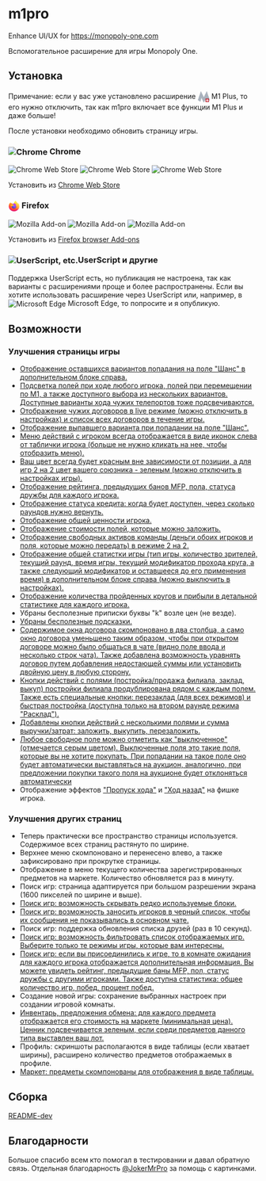 # m1pro
Enhance UI/UX for https://monopoly-one.com

Вспомогательное расширение для игры Monopoly One.

## Установка
Примечание: если у вас уже установлено расширение <img alt="M1 Plus" width="24" src="https://raw.githubusercontent.com/dtalkachou/m1-plus/master/assets/img/icon32.png" align="center"/> M1 Plus, то его нужно отключить, так как m1pro включает все функции M1 Plus и даже больше!

После установки необходимо обновить страницу игры.

### <img alt="Chrome" src="https://img.icons8.com/fluent/24/000000/chrome.png" align="center"/> Chrome
![Chrome Web Store](https://img.shields.io/chrome-web-store/v/agapnbihododcdnknlbogoajfajllgjd)
![Chrome Web Store](https://img.shields.io/chrome-web-store/users/agapnbihododcdnknlbogoajfajllgjd)
![Chrome Web Store](https://img.shields.io/chrome-web-store/rating/agapnbihododcdnknlbogoajfajllgjd)

Установить из [Chrome Web Store](https://chrome.google.com/webstore/detail/m1pro/agapnbihododcdnknlbogoajfajllgjd)

### <img alt="Firefox" src="https://raw.githubusercontent.com/softvar/enhanced-github/master/screenshots/firefox.png" align="center"/> Firefox
![Mozilla Add-on](https://img.shields.io/amo/v/m1pro)
![Mozilla Add-on](https://img.shields.io/amo/users/m1pro)
![Mozilla Add-on](https://img.shields.io/amo/rating/m1pro)

Установить из [Firefox browser Add-ons](https://addons.mozilla.org/en-US/firefox/addon/m1pro/)

### <img alt="UserScript, etc." src="https://img.icons8.com/color/24/000000/javascript--v1.png" align="center"/>UserScript и другие
Поддержка UserScript есть, но публикация не настроена, так как варианты с расширениями проще и более распространены. Если вы хотите использовать расширение через UserScript или, например, в <img alt="Microsoft Edge" src="https://img.icons8.com/fluent/24/000000/ms-edge-new.png" align="center"/> Microsoft Edge, то попросите и я опубликую.

## Возможности

### Улучшения страницы игры
 - [Отображение оставшихся вариантов попадания на поле "Шанс" в дополнительном блоке справа.](assets/screenshots/features/chance-pool.jpg)
 - [Подсветка полей при ходе любого игрока, полей при перемещении по М1, а также доступного выбора из нескольких вариантов. Доступные варианты хода чужих телепортов тоже подсвечиваются.](assets/screenshots/features/current-move.gif)
 - [Отображение чужих договоров в live режиме (можно отключить в настройках) и список всех договоров в течение игры.](assets/screenshots/features/trade-history.jpg)
 - [Отображение выпавшего варианта при попадании на поле "Шанс".](assets/screenshots/features/chance-card.gif)
 - [Меню действий с игроком всегда отображается в виде иконок слева от таблички игрока (больше не нужно кликать на нее, чтобы отобразить меню).](assets/screenshots/features/player-menu.png)
 - [Ваш цвет всегда будет красным вне зависимости от позиции, а для игр 2 на 2 цвет вашего союзника - зеленым (можно отключить в настройках игры).](assets/screenshots/features/colors.png)
 - [Отображение рейтинга, предыдущих банов MFP, пола, статуса дружбы для каждого игрока.](assets/screenshots/features/player-info.png)
 - [Отображение статуса кредита: когда будет доступен, через сколько раундов нужно вернуть.](assets/screenshots/features/credit.png)
 - [Отображение общей ценности игрока.](assets/screenshots/features/player-worth.png)
 - [Отображение стоимости полей, которые можно заложить.](assets/screenshots/features/share-worth.png)
 - [Отображение свободных активов команды (деньги обоих игроков и поля, которые можно передать) в режиме 2 на 2.](assets/screenshots/features/team-worth.png)
 - [Отображение общей статистки игры (тип игры, количество зрителей, текущий раунд, время игры, текущий модификатор прохода круга, а также следующий модификатор и оставшееся до его применения время) в дополнительном блоке справа (можно выключить в настройках).](assets/screenshots/features/common-stats.jpg)
 - [Отображение количества пройденных кругов и прибыли в детальной статистике для каждого игрока.](assets/screenshots/features/detailed-stats.png)
 - Убраны бесполезные приписки буквы "k" возле цен (не везде).
 - [Убраны бесполезные подсказки.](assets/screenshots/features/no-tips.png)
 - [Содержимое окна договора скомпоновано в два столбца, а само окно договора уменьшено таким образом, чтобы при открытом договоре можно было общаться в чате (видно поле ввода и несколько строк чата). Также добавлена возможность уравнять договор путем добавления недостающей суммы или установить двойную цену в любую сторону.](assets/screenshots/features/trade.jpg)
 - [Кнопки действий с полями (постройка/продажа филиала, заклад, выкуп) постройки филиала продублирована рядом с каждым полем. Также есть специальные кнопки: перезаклад (для всех режимов) и быстрая постройка (доступна только на втором раунде режима "Расклад").](assets/screenshots/features/field-buttons.jpg)
 - [Добавлены кнопки действий с несколькими полями и сумма выручки/затрат: заложить, выкупить, перезаложить.](assets/screenshots/features/multi-field-actions.jpg)
 - [Любое свободное поле можно отметить как "выключенное" (отмечается серым цветом). Выключенные поля это такие поля, которые вы не хотите покупать. При попадании на такое поле оно будет автоматически выставляться на аукцион, аналогично, при предложении покупки такого поля на аукционе будет отклоняться автоматически](assets/screenshots/features/disabled-fields.png)
 - Отображение эффектов ["Пропуск хода"](assets/screenshots/features/skip-move.jpg) и ["Ход назад"](assets/screenshots/features/reverse-move.jpg) на фишке игрока.

### Улучшения других страниц
 - Теперь практически все пространство страницы используется. Содержимое всех страниц растянуто по ширине.
 - Верхнее меню скомпоновано и перенесено влево, а также зафиксировано при прокрутке страницы.
 - Отображение в меню текущего количества зарегистрированных предметов на маркете. Количество обновляется раз в минуту.
 - Поиск игр: страница адаптируется при большом разрешении экрана (1600 пикселей по ширине и выше).
 - [Поиск игр: возможность скрывать редко используемые блоки.](assets/screenshots/features/foldable-blocks.gif)
 - [Поиск игр: возможность заносить игроков в черный список, чтобы их сообщения не показывались в основном чате.](assets/screenshots/features/chat-ignore.gif)
 - Поиск игр: поддержка обновления списка друзей (раз в 10 секунд).
 - [Поиск игр: возможность фильтровать список отображаемых игр. Выберите только те режимы игры, которые вам интересны.](assets/screenshots/features/games-filter-and-the-only-motivation-to-implement-it.gif)
 - [Поиск игр: если вы присоединились к игре, то в комнате ожидания для каждого игрока отображается дополнительная информация. Вы можете увидеть рейтинг, предыдущие баны MFP, пол, статус дружбы с другими игроками. Также доступна статистика: общее количество игр, побед, процент побед.](assets/screenshots/features/new-game.png)
 - Создание новой игры: сохранение выбранных настроек при создании игровой комнаты.
 - [Инвентарь, предложения обмена: для каждого предмета отображается его стоимость на маркете (минимальная цена). Ценник подсвечивается зеленым, если среди предметов данного типа выставлен ваш лот.](assets/screenshots/features/inventory.png)
 - Профиль: скриншоты располагаются в виде таблицы (если хватает ширины), расширено количество предметов отображаемых в профиле.
 - [Маркет: предметы скомпонованы для отображения в виде таблицы.](assets/screenshots/features/market.png)

## Сборка

[README-dev](README-dev.md)

## Благодарности
Большое спасибо всем кто помогал в тестировании и давал обратную связь.
Отдельная благодарность [@JokerMrPro](https://github.com/JokerMrPro) за помощь с картинками.